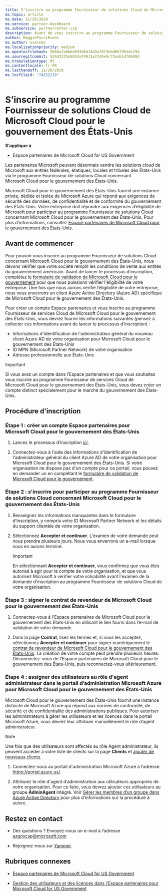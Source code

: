 ```yaml
---
title: S’inscrire au programme Fournisseur de solutions Cloud de Microsoft Cloud pour le gouvernement des États-Unis | Espace partenaires de Microsoft Cloud pour le gouvernement des États-Unis
ms.topic: article
ms.date: 11/20/2019
ms.service: partner-dashboard
ms.subservice: partnercenter-csp
description: Avant de vous inscrire au programme Fournisseur de solutions Cloud de Microsoft Cloud pour le gouvernement des États-Unis, prenez connaissance des conditions requises.
author: MaggiePucciEvans
ms.author: evansma
ms.localizationpriority: medium
ms.openlocfilehash: 504bafa0bbdb93d8414d3af8f3ebd6679b3dc194
ms.sourcegitcommit: 524d3121e5053a74911e2fd4e9cf5aab14f6b48d
ms.translationtype: MT
ms.contentlocale: fr-FR
ms.lasthandoff: 11/20/2019
ms.locfileid: "74252218"
---
```

# <a name="enroll-in-the-cloud-solution-provider-program-for-microsoft-cloud-for-us-government"></a>S’inscrire au programme Fournisseur de solutions Cloud de Microsoft Cloud pour le gouvernement des États-Unis

**S’applique à**

-  Espace partenaires de Microsoft Cloud for US Government

Les partenaires Microsoft peuvent désormais vendre les solutions cloud de Microsoft aux entités fédérales, étatiques, locales et tribales des États-Unis via le programme Fournisseur de solutions Cloud concernant Microsoft Cloud pour le gouvernement des États-Unis. 

Microsoft Cloud pour le gouvernement des États-Unis fournit une instance privée, dédiée et isolée de Microsoft Azure qui répond aux exigences de sécurité des données, de confidentialité et de conformité du gouvernement des États-Unis. Votre entreprise doit répondre aux exigences d’éligibilité de Microsoft pour participer au programme Fournisseur de solutions Cloud concernant Microsoft Cloud pour le gouvernement des États-Unis. Pour plus d’informations, consultez [Espace partenaires de Microsoft Cloud pour le gouvernement des États-Unis](partner-center-for-microsoft-us-govt-cloud.md).

## <a name="before-you-begin"></a>Avant de commencer

Pour pouvoir vous inscrire au programme Fournisseur de solutions Cloud concernant Microsoft Cloud pour le gouvernement des États-Unis, nous devons vérifier que votre société remplit les conditions de vente aux entités du gouvernement américain. Avant de lancer le processus d’inscription, complétez le [formulaire de validation de Microsoft Cloud pour le gouvernement](https://azuregov.microsoft.com/csp) pour que nous puissions vérifier l'éligibilité de votre entreprise. Une fois que nous aurons vérifié l’éligibilité de votre entreprise, nous vous enverrons un client Azure Active Directory (Azure AD) spécifique de Microsoft Cloud pour le gouvernement des États-Unis.  

Pour créer un compte Espace partenaires et vous inscrire au programme Fournisseur de services Cloud de Microsoft Cloud pour le gouvernement des États-Unis, vous devrez fournir les informations suivantes (pensez à collecter ces informations avant de lancer le processus d’inscription) :

-  Informations d'identification de l'administrateur général du nouveau client Azure AD de votre organisation pour Microsoft Cloud pour le gouvernement des États-Unis
-  ID MPN (Microsoft Partner Network) de votre organisation 
-  Adresse professionnelle aux États-Unis

> [!IMPORTANT]  
> Si vous avez un compte dans l’Espace partenaires et que vous souhaitez vous inscrire au programme Fournisseur de services Cloud de Microsoft Cloud pour le gouvernement des États-Unis, vous devez créer un compte distinct spécialement pour le marché du gouvernement des États-Unis.

## <a name="how-to-enroll"></a>Procédure d'inscription 

### <a name="step-1---create-a-partner-center-account-for-microsoft-cloud-for-us-government"></a>Étape 1 : créer un compte Espace partenaires pour Microsoft Cloud pour le gouvernement des États-Unis

1.  Lancez le processus d’inscription [ici](https://partnercenter.microsoft.com/register/resellerusgjoinnow). 

2.  Connectez-vous à l'aide des informations d'identification de l'administrateur général du client Azure AD de votre organisation pour Microsoft Cloud pour le gouvernement des États-Unis. Si votre organisation ne dispose pas d'un compte pour ce portail, vous pouvez en demander un en complétant le [formulaire de validation de Microsoft Cloud pour le gouvernement](https://azuregov.microsoft.com/csp).


### <a name="step-2---apply-to-participate-in-the-cloud-solution-provider-program-for-microsoft-cloud-for-us-government"></a>Étape 2 : s'inscrire pour participer au programme Fournisseur de solutions Cloud concernant Microsoft Cloud pour le gouvernement des États-Unis

1.  Renseignez les informations manquantes dans le formulaire d’inscription, y compris votre ID Microsoft Partner Network et les détails du support clientèle de votre organisation. 

2.  Sélectionnez **Accepter et continuer**. L'examen de votre demande peut nous prendre plusieurs jours. Nous vous enverrons un e-mail lorsque nous en aurons terminé.

    > [!IMPORTANT]  
    > En sélectionnant **Accepter et continuer**, vous confirmez que vous êtes autorisé à agir pour le compte de votre organisation, et que vous autorisez Microsoft à vérifier votre solvabilité avant l'examen de la demande d'inscription au programme Fournisseur de solutions Cloud de votre organisation.


### <a name="step-3---sign-the-reseller-agreement-for-microsoft-cloud-for-us-government"></a>Étape 3 : signer le contrat de revendeur de Microsoft Cloud pour le gouvernement des États-Unis

1. Connectez-vous à l'Espace partenaires de Microsoft Cloud pour le gouvernement des États-Unis en utilisant le lien fourni dans l’e-mail de validation de votre demande. 

2. Dans la page **Contrat**, lisez les termes et, si vous les acceptez, sélectionnez **Accepter et continuer** pour signer numériquement le [contrat de revendeur de Microsoft Cloud pour le gouvernement des États-Unis](https://go.microsoft.com/fwlink/p/?linkid=843364). La création de votre compte peut prendre plusieurs heures. Déconnectez-vous de l'Espace partenaires de Microsoft Cloud pour le gouvernement des États-Unis, puis reconnectez-vous ultérieurement.


### <a name="step-4---assign-users-to-the-admin-agent-role-in-the-microsoft-azure-admin-portal-for-microsoft-cloud-for-us-government"></a>Étape 4 : assigner des utilisateurs au rôle d'agent administrateur dans le portail d’administration Microsoft Azure pour Microsoft Cloud pour le gouvernement des États-Unis

Microsoft Cloud pour le gouvernement des États-Unis fournit une instance distincte de Microsoft Azure qui répond aux normes de conformité, de sécurité et de confidentialité des administrations publiques. Pour autoriser les administrateurs à gérer les utilisateurs et les licences dans le portail Microsoft Azure, vous devrez leur attribuer manuellement le rôle d’agent administrateur.

> [!NOTE]  
> Une fois que des utilisateurs sont affectés au rôle Agent administrateur, ils peuvent accéder à votre liste de clients sur la page **Clients** et [ajouter de nouveaux clients](add-a-new-customer.md).   

1.  Connectez-vous au portail d'administration Microsoft Azure à l’adresse https://portal.azure.us/.

2.  Attribuez le rôle d'agent d’administration aux utilisateurs appropriés de votre organisation. Pour ce faire, vous devrez ajouter ces utilisateurs au groupe **AdminAgent** intégré. Voir [Gérer les membres d’un groupe dans Azure Active Directory](https://docs.microsoft.com/azure/active-directory/active-directory-groups-members-azure-portal) pour plus d’informations sur la procédure à suivre.
 
## <a name="connect-with-us"></a>Restez en contact

- Des questions ? Envoyez-nous un e-mail à l’adresse azgovcsp@microsoft.com

- Rejoignez-nous sur [Yammer](https://www.yammer.com/cloudpartnercommunity/#/threads/inGroup?type=in_group&feedId=11509777&view=all). 

## <a name="related-topics"></a>Rubriques connexes

-  [Espace partenaires de Microsoft Cloud for US Government](partner-center-for-microsoft-us-govt-cloud.md)

-  [Gestion des utilisateurs et des licences dans l’Espace partenaires pour Microsoft Cloud for US Government](user-management-in-partner-center-for-microsoft-us-govt-cloud.md)


